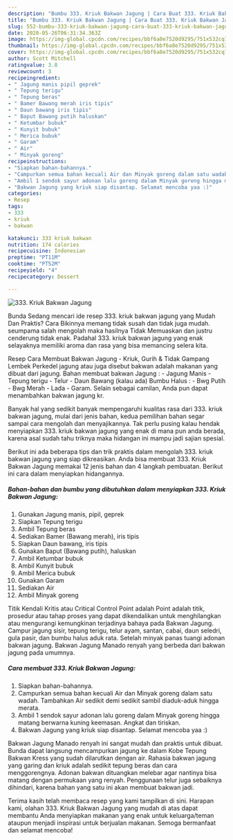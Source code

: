 ```yaml
---
description: "Bumbu 333. Kriuk Bakwan Jagung | Cara Buat 333. Kriuk Bakwan Jagung Yang Sedap"
title: "Bumbu 333. Kriuk Bakwan Jagung | Cara Buat 333. Kriuk Bakwan Jagung Yang Sedap"
slug: 552-bumbu-333-kriuk-bakwan-jagung-cara-buat-333-kriuk-bakwan-jagung-yang-sedap
date: 2020-05-26T06:31:34.363Z
image: https://img-global.cpcdn.com/recipes/bbf6a8e7520d9295/751x532cq70/333-kriuk-bakwan-jagung-foto-resep-utama.jpg
thumbnail: https://img-global.cpcdn.com/recipes/bbf6a8e7520d9295/751x532cq70/333-kriuk-bakwan-jagung-foto-resep-utama.jpg
cover: https://img-global.cpcdn.com/recipes/bbf6a8e7520d9295/751x532cq70/333-kriuk-bakwan-jagung-foto-resep-utama.jpg
author: Scott Mitchell
ratingvalue: 3.8
reviewcount: 3
recipeingredient:
- " Jagung manis pipil geprek"
- " Tepung terigu"
- " Tepung beras"
- " Bamer Bawang merah iris tipis"
- " Daun bawang iris tipis"
- " Baput Bawang putih haluskan"
- " Ketumbar bubuk"
- " Kunyit bubuk"
- " Merica bubuk"
- " Garam"
- " Air"
- " Minyak goreng"
recipeinstructions:
- "Siapkan bahan-bahannya."
- "Campurkan semua bahan kecuali Air dan Minyak goreng dalam satu wadah. Tambahkan Air sedikit demi sedikit sambil diaduk-aduk hingga merata."
- "Ambil 1 sendok sayur adonan lalu goreng dalam Minyak goreng hingga matang berwarna kuning keemasan. Angkat dan tiriskan."
- "Bakwan Jagung yang kriuk siap disantap. Selamat mencoba yaa :)"
categories:
- Resep
tags:
- 333
- kriuk
- bakwan

katakunci: 333 kriuk bakwan 
nutrition: 174 calories
recipecuisine: Indonesian
preptime: "PT11M"
cooktime: "PT52M"
recipeyield: "4"
recipecategory: Dessert

---
```



![333. Kriuk Bakwan Jagung](https://img-global.cpcdn.com/recipes/bbf6a8e7520d9295/751x532cq70/333-kriuk-bakwan-jagung-foto-resep-utama.jpg)

Bunda Sedang mencari ide resep 333. kriuk bakwan jagung yang Mudah Dan Praktis? Cara Bikinnya memang tidak susah dan tidak juga mudah. seumpama salah mengolah maka hasilnya Tidak Memuaskan dan justru cenderung tidak enak. Padahal 333. kriuk bakwan jagung yang enak selayaknya memiliki aroma dan rasa yang bisa memancing selera kita.

Resep Cara Membuat Bakwan Jagung - Kriuk, Gurih &amp; Tidak Gampang Lembek Perkedel jagung atau juga disebut bakwan adalah makanan yang dibuat dari jagung. Bahan membuat bakwan Jagung : - Jagung Manis - Tepung terigu - Telur - Daun Bawang (kalau ada) Bumbu Halus : - Bwg Putih - Bwg Merah - Lada - Garam. Selain sebagai camilan, Anda pun dapat menambahkan bakwan jagung kr.

Banyak hal yang sedikit banyak mempengaruhi kualitas rasa dari 333. kriuk bakwan jagung, mulai dari jenis bahan, kedua pemilihan bahan segar sampai cara mengolah dan menyajikannya. Tak perlu pusing kalau hendak menyiapkan 333. kriuk bakwan jagung yang enak di mana pun anda berada, karena asal sudah tahu triknya maka hidangan ini mampu jadi sajian spesial.


Berikut ini ada beberapa tips dan trik praktis dalam mengolah 333. kriuk bakwan jagung yang siap dikreasikan. Anda bisa membuat 333. Kriuk Bakwan Jagung memakai 12 jenis bahan dan 4 langkah pembuatan. Berikut ini cara dalam menyiapkan hidangannya.

<!--inarticleads1-->

##### Bahan-bahan dan bumbu yang dibutuhkan dalam menyiapkan 333. Kriuk Bakwan Jagung:

1. Gunakan  Jagung manis, pipil, geprek
1. Siapkan  Tepung terigu
1. Ambil  Tepung beras
1. Sediakan  Bamer (Bawang merah), iris tipis
1. Siapkan  Daun bawang, iris tipis
1. Gunakan  Baput (Bawang putih), haluskan
1. Ambil  Ketumbar bubuk
1. Ambil  Kunyit bubuk
1. Ambil  Merica bubuk
1. Gunakan  Garam
1. Sediakan  Air
1. Ambil  Minyak goreng


Titik Kendali Kritis atau Critical Control Point adalah Point adalah titik, prosedur atau tahap proses yang dapat dikendalikan untuk menghilangkan atau mengurangi kemungkinan terjadinya bahaya pada Bakwan Jagung. Campur jagung sisir, tepung terigu, telur ayam, santan, cabai, daun seledri, gula pasir, dan bumbu halus aduk rata. Setelah minyak panas tuangi adonan bakwan jagung. Bakwan Jagung Manado renyah yang berbeda dari bakwan jagung pada umumnya. 

<!--inarticleads2-->

##### Cara membuat 333. Kriuk Bakwan Jagung:

1. Siapkan bahan-bahannya.
1. Campurkan semua bahan kecuali Air dan Minyak goreng dalam satu wadah. Tambahkan Air sedikit demi sedikit sambil diaduk-aduk hingga merata.
1. Ambil 1 sendok sayur adonan lalu goreng dalam Minyak goreng hingga matang berwarna kuning keemasan. Angkat dan tiriskan.
1. Bakwan Jagung yang kriuk siap disantap. Selamat mencoba yaa :)


Bakwan Jagung Manado renyah ini sangat mudah dan praktis untuk dibuat. Bunda dapat langsung mencampurkan jagung ke dalam Kobe Tepung Bakwan Kress yang sudah dilarutkan dengan air. Rahasia bakwan jagung yang garing dan kriuk adalah sedikit tepung beras dan cara menggorengnya. Adonan bakwan dituangkan melebar agar nantinya bisa matang dengan permukaan yang renyah. Penggunaan telur juga sebaiknya dihindari, karena bahan yang satu ini akan membuat bakwan jadi. 

Terima kasih telah membaca resep yang kami tampilkan di sini. Harapan kami, olahan 333. Kriuk Bakwan Jagung yang mudah di atas dapat membantu Anda menyiapkan makanan yang enak untuk keluarga/teman ataupun menjadi inspirasi untuk berjualan makanan. Semoga bermanfaat dan selamat mencoba!
